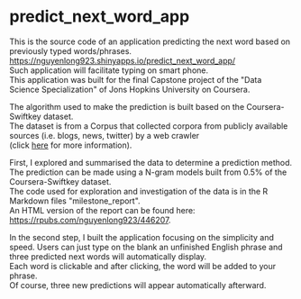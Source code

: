 # predict_next_word_app

This is the source code of an application predicting the next word based on previously typed words/phrases.
https://nguyenlong923.shinyapps.io/predict_next_word_app/  
Such application will facilitate typing on smart phone.  
This application was built for the final Capstone project of the "Data Science Specialization" of Jons Hopkins University on Coursera.  

The algorithm used to make the prediction is built based on the Coursera-Swiftkey dataset.  
The dataset is from a Corpus that collected corpora from publicly available sources (i.e. blogs, news, twitter) by a web crawler  
(click [here](https://www.coursera.org/learn/data-science-project/supplement/4phKX/about-the-copora) for more information).  

First, I explored and summarised the data to determine a prediction method.  
The prediction can be made using a N-gram models built from 0.5% of the Coursera-Swiftkey dataset.  
The code used for exploration and investigation of the data is in the R Markdown files "milestone_report".  
An HTML version of the report can be found here: https://rpubs.com/nguyenlong923/446207.  

In the second step, I built the application focusing on the simplicity and speed.
Users can just type on the blank an unfinished English phrase and three predicted next words will automatically display.  
Each word is clickable and after clicking, the word will be added to your phrase.  
Of course, three new predictions will appear automatically afterward.
